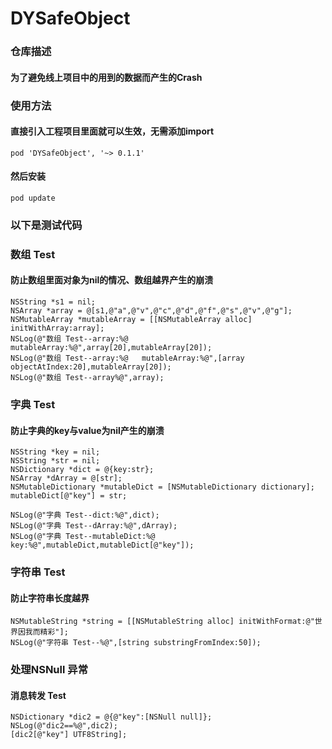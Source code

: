 # DYSafeObject

### 仓库描述
#### 为了避免线上项目中的用到的数据而产生的Crash

### 使用方法
#### 直接引入工程项目里面就可以生效，无需添加import
```objc
pod 'DYSafeObject', '~> 0.1.1'
```
#### 然后安装
```objc
pod update
```
### 以下是测试代码

### 数组 Test
#### 防止数组里面对象为nil的情况、数组越界产生的崩溃

```objc
NSString *s1 = nil;
NSArray *array = @[s1,@"a",@"v",@"c",@"d",@"f",@"s",@"v",@"g"];
NSMutableArray *mutableArray = [[NSMutableArray alloc] initWithArray:array];
NSLog(@"数组 Test--array:%@   mutableArray:%@",array[20],mutableArray[20]);
NSLog(@"数组 Test--array:%@   mutableArray:%@",[array objectAtIndex:20],mutableArray[20]);
NSLog(@"数组 Test--array%@",array);
```

### 字典 Test
#### 防止字典的key与value为nil产生的崩溃

```objc
NSString *key = nil;
NSString *str = nil;
NSDictionary *dict = @{key:str};
NSArray *dArray = @[str];
NSMutableDictionary *mutableDict = [NSMutableDictionary dictionary];
mutableDict[@"key"] = str;

NSLog(@"字典 Test--dict:%@",dict);
NSLog(@"字典 Test--dArray:%@",dArray);
NSLog(@"字典 Test--mutableDict:%@ key:%@",mutableDict,mutableDict[@"key"]);
```
### 字符串 Test
#### 防止字符串长度越界

```objc
NSMutableString *string = [[NSMutableString alloc] initWithFormat:@"世界因我而精彩"];
NSLog(@"字符串 Test--%@",[string substringFromIndex:50]);
```

### 处理NSNull 异常
#### 消息转发 Test

```objc
NSDictionary *dic2 = @{@"key":[NSNull null]};
NSLog(@"dic2==%@",dic2);
[dic2[@"key"] UTF8String];
```
